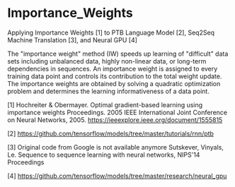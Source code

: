 # Importance_Weights

Applying Importance Weights [1] to PTB Language Model [2], Seq2Seq Machine Translation [3],
and Neural GPU [4] 

The "importance weight" method (IW) speeds up learning of "difficult" data sets including unbalanced data, highly non-linear data, or long-term dependencies in sequences. An importance weight is assigned to every training data point and controls its contribution to the total weight update. The importance weights are obtained by solving a quadratic optimization problem and determines the learning informativeness of a data point.

[1]
Hochreiter & Obermayer. Optimal gradient-based learning using importance weights
Proceedings. 2005 IEEE International Joint Conference on Neural Networks, 2005.
https://ieeexplore.ieee.org/document/1555815

[2]
https://github.com/tensorflow/models/tree/master/tutorials/rnn/ptb

[3]
Original code from Google is not available anymore
Sutskever, Vinyals, Le. Sequence to sequence learning with neural networks,
NIPS'14 Proceedings

[4]
https://github.com/tensorflow/models/tree/master/research/neural_gpu
